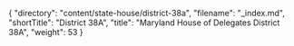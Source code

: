 {
  "directory": "content/state-house/district-38a",
  "filename": "_index.md",
  "shortTitle": "District 38A",
  "title": "Maryland House of Delegates District 38A",
  "weight": 53
}
